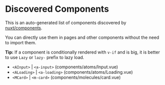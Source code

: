 # Discovered Components

This is an auto-generated list of components discovered by [nuxt/components](https://github.com/nuxt/components).

You can directly use them in pages and other components without the need to import them.

**Tip:** If a component is conditionally rendered with `v-if` and is big, it is better to use `Lazy` or `lazy-` prefix to lazy load.

- `<AInput>` | `<a-input>` (components/atoms/Input.vue)
- `<ALoading>` | `<a-loading>` (components/atoms/Loading.vue)
- `<MCard>` | `<m-card>` (components/molecules/card.vue)
